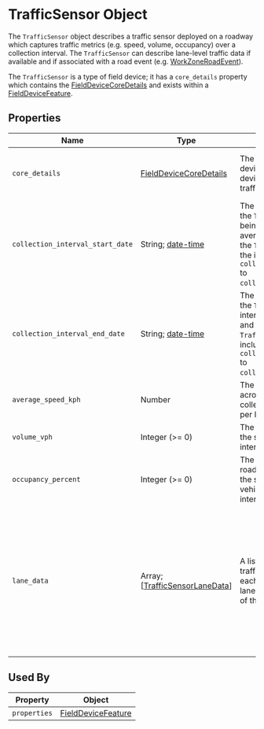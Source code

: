 # TrafficSensor Object
The `TrafficSensor` object describes a traffic sensor deployed on a roadway which captures traffic metrics (e.g. speed, volume, occupancy) over a collection interval. The `TrafficSensor` can describe lane-level traffic data if available and if associated with a road event (e.g. [WorkZoneRoadEvent](/spec-content/objects/WorkZoneRoadEvent.md)).

The `TrafficSensor` is a type of field device; it has a `core_details` property which contains the [FieldDeviceCoreDetails](/spec-content/objects/FieldDeviceCoreDetails.md) and exists within a [FieldDeviceFeature](/spec-content/objects/FieldDeviceFeature.md).

## Properties
Name | Type | Description | Conformance | Notes
--- | --- | --- | --- | ---
`core_details` | [FieldDeviceCoreDetails](/spec-content/objects/FieldDeviceCoreDetails.md) | The core details of the field device shared by all field devices types, not specific to traffic sensors. | Required | This property appears on all field devices.
`collection_interval_start_date` | String; [date-time](https://tools.ietf.org/html/draft-handrews-json-schema-validation-01#section-7.3.1) | The UTC date and time where the `TrafficSensor` data began being collected at. The averages and totals contained in the `TrafficSensor` data apply to the inclusive interval of `collection_interval_start_date` to `collection_interval_end_date`. | Required |
`collection_interval_end_date` | String; [date-time](https://tools.ietf.org/html/draft-handrews-json-schema-validation-01#section-7.3.1) | The UTC date and time where the `TrafficSensor` collection interval ended. The averages and totals contained in the `TrafficSensor` data apply to the inclusive interval of `collection_interval_start_date` to `collection_interval_end_date`. | Required |
`average_speed_kph` | Number | The average speed of vehicles across all lanes over the collection interval in kilometers per hour. | Optional |
`volume_vph` | Integer (>= 0) | The rate of vehicles passing by the sensor during the collection interval in vehicles per hour. | Optional |
`occupancy_percent` | Integer (>= 0) | The percent of time the roadway section monitored by the sensor was occupied by a vehicle over the collection interval. | Optional |
`lane_data` | Array; [[TrafficSensorLaneData](/spec-content/objects/TrafficSensorLaneData.md)] | A list of objects each describing traffic data for a specific lane—each pointing to a road event lane and indiciating the metrics of that lane. | Optional | Lane-level data can only be provided if the data producer has knowledge of the road event to assign the traffic sensor lane data to.

## Used By
Property | Object
--- | ---
`properties` | [FieldDeviceFeature](/spec-content/objects/FieldDeviceFeature.md)

